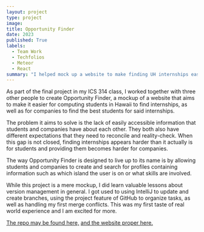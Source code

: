```yaml
---
layout: project
type: project
image: 
title: Opportunity Finder
date: 2023
published: True
labels:
  - Team Work
  - Techfolios
  - Meteor
  - React
summary: "I helped mock up a website to make finding UH internships easier, whether for students or employees."
---
```

As part of the final project in my ICS 314 class, I worked together with three other people to create Opportunity Finder, a mockup of a website that aims to make it easier for computing students in Hawaii to find internships, as well as for companies to find the best students for said internships. 

The problem it aims to solve is the lack of easily accessible information that students and companies have about each other. They both also have different expectations that they need to reconcile and reality-check. When this gap is not closed, finding internships appears harder than it actually is for students and providing them becomes harder for companies.

The way Opportunity Finder is designed to live up to its name is by allowing students and companies to create and search for profiles containing information such as which island the user is on or what skills are involved.

While this project is a mere mockup, I did learn valuable lessons about version management in general. I got used to using IntelliJ to update and create branches, using the project feature of GitHub to organize tasks, as well as handling my first merge conflicts. This was my first taste of real world experience and I am excited for more.

[The repo may be found here,](https://opportunity-finder.github.io/) [and the website proper here.](https://opportunityfinder.xyz)